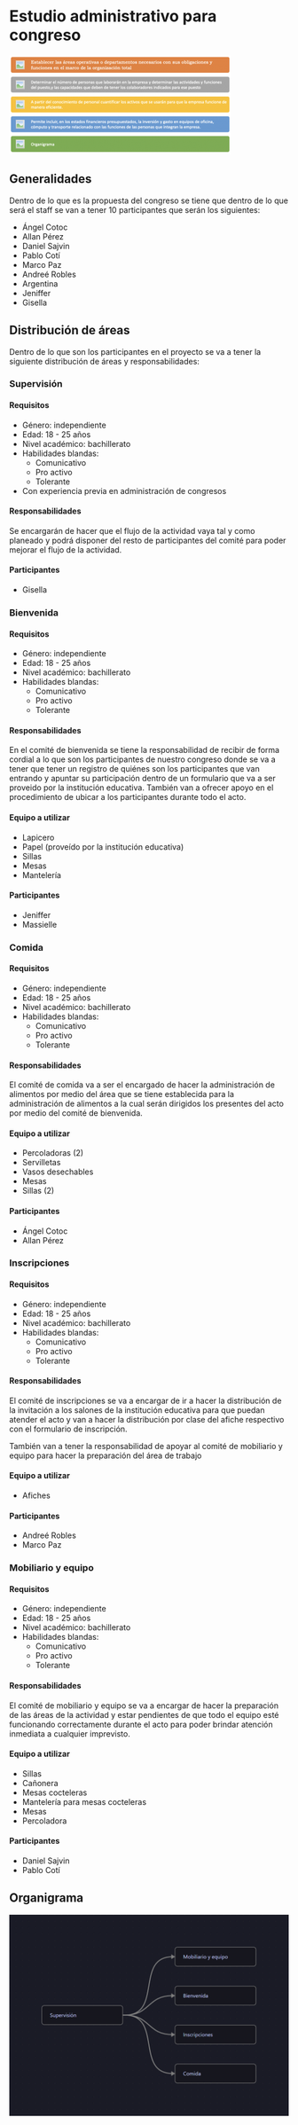 # Estudio administrativo para congreso
![](../../../00%20Attachments/s_Captura%20de%20pantalla%202025-03-22%20a%20la(s)%201.58.05%20p.%20m..png)

## Generalidades
Dentro de lo que es la propuesta del congreso se tiene que dentro de lo que será el staff se van a tener 10 participantes que serán los siguientes:
- Ángel Cotoc
- Allan Pérez
- Daniel Sajvin
- Pablo Cotí
- Marco Paz
- Andreé Robles
- Argentina 
- Jeniffer
- Gisella

## Distribución de áreas
Dentro de lo que son los participantes en el proyecto se va a tener la siguiente distribución de áreas y responsabilidades:
### Supervisión
#### Requisitos
- Género: independiente
- Edad: 18 - 25 años
- Nivel académico: bachillerato
- Habilidades blandas:
	- Comunicativo
	- Pro activo
	- Tolerante
- Con experiencia previa en administración de congresos
#### Responsabilidades
Se encargarán de hacer que el flujo de la actividad vaya tal y como planeado y podrá disponer del resto de participantes del comité para poder mejorar el flujo de la actividad.
#### Participantes
- Gisella
### Bienvenida
#### Requisitos
- Género: independiente
- Edad: 18 - 25 años
- Nivel académico: bachillerato
- Habilidades blandas:
	- Comunicativo
	- Pro activo
	- Tolerante
#### Responsabilidades
En el comité de bienvenida se tiene la responsabilidad de recibir de forma cordial a lo que son los participantes de nuestro congreso donde se va a tener que tener un registro de quiénes son los participantes que van entrando y apuntar su participación dentro de un formulario que va a ser proveido por la institución educativa. También van a ofrecer apoyo en el procedimiento de ubicar a los participantes durante todo el acto.
#### Equipo a utilizar
- Lapicero
- Papel (proveído por la institución educativa)
- Sillas
- Mesas
- Mantelería
#### Participantes
- Jeniffer
- Massielle
### Comida
#### Requisitos
- Género: independiente
- Edad: 18 - 25 años
- Nivel académico: bachillerato
- Habilidades blandas:
	- Comunicativo
	- Pro activo
	- Tolerante
#### Responsabilidades
El comité de comida va a ser el encargado de hacer la administración de alimentos por medio del área que se tiene establecida para la administración de alimentos a la cual serán dirigidos los presentes del acto por medio del comité de bienvenida.
#### Equipo a utilizar
- Percoladoras (2)
- Servilletas
- Vasos desechables
- Mesas
- Sillas (2)
#### Participantes
- Ángel Cotoc
- Allan Pérez
### Inscripciones
#### Requisitos
- Género: independiente
- Edad: 18 - 25 años
- Nivel académico: bachillerato
- Habilidades blandas:
	- Comunicativo
	- Pro activo
	- Tolerante
#### Responsabilidades
El comité de inscripciones se va a encargar de ir a hacer la distribución de la invitación a los salones de la institución educativa para que puedan atender el acto y van a hacer la distribución por clase del afiche respectivo con el formulario de inscripción.

También van a tener la responsabilidad de apoyar al comité de mobiliario y equipo para hacer la preparación del área de trabajo
#### Equipo a utilizar
- Afiches
#### Participantes
- Andreé Robles
- Marco Paz
### Mobiliario y equipo
#### Requisitos
- Género: independiente
- Edad: 18 - 25 años
- Nivel académico: bachillerato
- Habilidades blandas:
	- Comunicativo
	- Pro activo
	- Tolerante
#### Responsabilidades
El comité de mobiliario y equipo se va a encargar de hacer la preparación de las áreas de la actividad y estar pendientes de que todo el equipo esté funcionando correctamente durante el acto para poder brindar atención inmediata a cualquier imprevisto.
#### Equipo a utilizar
- Sillas
- Cañonera
- Mesas cocteleras
- Mantelería para mesas cocteleras
- Mesas
- Percoladora
#### Participantes
- Daniel Sajvin
- Pablo Cotí

## Organigrama
![](../../../00%20Attachments/07%20Organigrama%20estudio%20administrativo%20para%20congreso.png)
